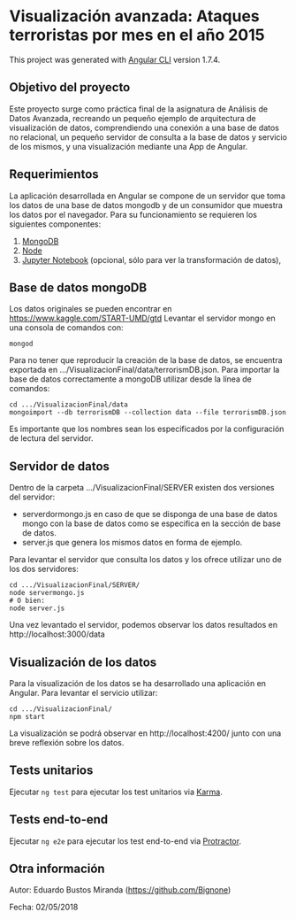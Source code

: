 # Visualización avanzada: Ataques terroristas por mes en el año 2015

This project was generated with [Angular CLI](https://github.com/angular/angular-cli) version 1.7.4.


## Objetivo del proyecto
Este proyecto surge como práctica final de la asignatura de Análisis de Datos Avanzada, recreando un pequeño ejemplo de arquitectura de visualización de datos, comprendiendo una conexión a una base de datos no relacional, un pequeño servidor de consulta a la base de datos y servicio de los mismos, y una visualización mediante una App de Angular.


## Requerimientos

La aplicación desarrollada en Angular se compone de un servidor que toma los datos de una base de datos mongodb y de un consumidor que muestra los datos por el navegador.
Para su funcionamiento se requieren los siguientes componentes:
1. [MongoDB](https://www.mongodb.com/)
2. [Node](https://nodejs.org/es/)
3. [Jupyter Notebook](https://anaconda.org/anaconda/anaconda-navigator) (opcional, sólo para ver la transformación de datos), 


## Base de datos mongoDB

Los datos originales se pueden encontrar en https://www.kaggle.com/START-UMD/gtd
Levantar el servidor mongo en una consola de comandos con:
```
mongod
```
Para no tener que reproducir la creación de la base de datos, se encuentra exportada en .../VisualizacionFinal/data/terrorismDB.json.
Para importar la base de datos correctamente a mongoDB utilizar desde la línea de comandos:
```
cd .../VisualizacionFinal/data
mongoimport --db terrorismDB --collection data --file terrorismDB.json
```
Es importante que los nombres sean los especificados por la configuración de lectura del servidor.


## Servidor de datos

Dentro de la carpeta .../VisualizacionFinal/SERVER existen dos versiones del servidor:
- serverdormongo.js en caso de que se disponga de una base de datos mongo con la base de datos como se especifica en la sección de base de datos.
- server.js que genera los mismos datos en forma de ejemplo.

Para levantar el servidor que consulta los datos y los ofrece utilizar uno de los dos servidores:
```
cd .../VisualizacionFinal/SERVER/
node servermongo.js
# O bien:
node server.js
```
Una vez levantado el servidor, podemos observar los datos resultados en http://localhost:3000/data


## Visualización de los datos

Para la visualización de los datos se ha desarrollado una aplicación en Angular.
Para levantar el servicio utilizar:
```
cd .../VisualizacionFinal/
npm start
```
La visualización se podrá observar en http://localhost:4200/ junto con una breve reflexión sobre los datos.


## Tests unitarios

Ejecutar `ng test` para ejecutar los test unitarios via [Karma](https://karma-runner.github.io).


## Tests end-to-end

Ejecutar `ng e2e` para ejecutar los test end-to-end via [Protractor](http://www.protractortest.org/).

## Otra información
Autor: Eduardo Bustos Miranda (https://github.com/Bignone)

Fecha: 02/05/2018